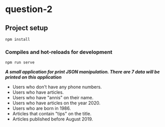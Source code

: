 # question-2

## Project setup
```
npm install
```

### Compiles and hot-reloads for development
```
npm run serve
```
***A small application for print JSON manipulation. There are 7 data will be printed on this application***

- Users who don't have any phone numbers. 
- Users who have articles. 
- Users who have "annis" on their name. 
- Users who have articles on the year 2020. 
- Users who are born in 1986. 
- Articles that contain "tips" on the title. 
- Articles published before August 2019.
